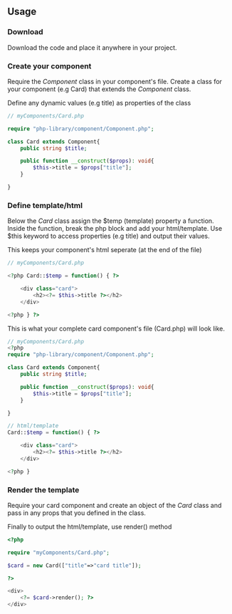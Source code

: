## Usage

### Download
Download the code and place it anywhere in your project.





### Create your component
Require the *Component* class in your component's file. Create a class for your component (e.g Card) that extends the *Component* class.

Define any dynamic values (e.g title) as properties of the class


```php
// myComponents/Card.php

require "php-library/component/Component.php";

class Card extends Component{
    public string $title;

    public function __construct($props): void{
        $this->title = $props["title"];
    }

}

```





### Define template/html
Below the *Card* class assign the $temp (template) property a function. Inside the function, break the php block and add your html/template. Use $this keyword to access properties (e.g title) and output their values.

This keeps your component's html seperate (at the end of the file)


```php
// myComponents/Card.php

<?php Card::$temp = function() { ?>

    <div class="card">
        <h2><?= $this->title ?></h2>
    </div>

<?php } ?>
```


This is what your complete card component's file (Card.php) will look like.


```php
// myComponents/Card.php
<?php
require "php-library/component/Component.php";

class Card extends Component{
    public string $title;

    public function __construct($props): void{
        $this->title = $props["title"];
    }

}

// html/template
Card::$temp = function() { ?>

    <div class="card">
        <h2><?= $this->title ?></h2>
    </div>

<?php }

```




### Render the template
Require your card component and create an object of the *Card* class and pass in any props that you defined in the class.

Finally to output the html/template, use render() method


```php
<?php

require "myComponents/Card.php";

$card = new Card(["title"=>"card title"]);

?>

<div>
    <?= $card->render(); ?>
</div>


```